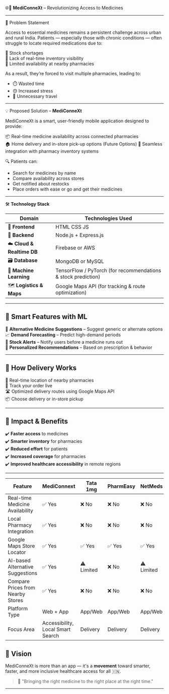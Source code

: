 

🌐💊 **MediConneXt** – Revolutionizing Access to Medicines

---

🧩 Problem Statement

Access to essential medicines remains a persistent challenge across urban and rural India. Patients — especially those with chronic conditions — often struggle to locate required medications due to:

🔄 Stock shortages  
🚫 Lack of real-time inventory visibility  
📍 Limited availability at nearby pharmacies  

As a result, they’re forced to visit multiple pharmacies, leading to:

- ⏱️ Wasted time  
- 😓 Increased stress  
- 🚗 Unnecessary travel  

---

💡 Proposed Solution – **MediConneXt**

MediConneXt is a smart, user-friendly mobile application designed to provide:

📦 Real-time medicine availability across connected pharmacies  
🏠 Home delivery and in-store pick-up options (Future Options) 
🔗 Seamless integration with pharmacy inventory systems  

🔍 Patients can:
- Search for medicines by name  
- Compare availability across stores  
- Get notified about restocks  
- Place orders with ease or go and get their medicines

---

🛠️ **Technology Stack**

| Domain              | Technologies Used |
|---------------------|-------------------|
| 📱 **Frontend**      | HTML CSS JS |React| React Native (cross-platform Android & iOS) |
| 🧠 **Backend**       | Node.js + Express.js |
| ☁️ **Cloud & Realtime DB** | Firebase or AWS |
| 🗃️ **Database**       | MongoDB or MySQL |
| 🤖 **Machine Learning** | TensorFlow / PyTorch (for recommendations & stock prediction) |
| 🗺️ **Logistics & Maps** | Google Maps API (for tracking & route optimization) |

---

## 🤖 **Smart Features with ML**

🔁 **Alternative Medicine Suggestions** – Suggest generic or alternate options  
📈 **Demand Forecasting** – Predict high-demand periods  
🔔 **Stock Alerts** – Notify users before a medicine runs out  
🧬 **Personalized Recommendations** – Based on prescription & behavior

---

## 🚚 **How Delivery Works**

📍 Real-time location of nearby pharmacies  
🛵 Track your order live  
🛣️ Optimized delivery routes using Google Maps API  
📦 Choose delivery or in-store pickup

---

## 🌟 **Impact & Benefits**

✔️ **Faster access** to medicines  
✔️ **Smarter inventory** for pharmacies  
✔️ **Reduced effort** for patients  
✔️ **Increased coverage** for pharmacies  
✔️ **Improved healthcare accessibility** in remote regions  

---
| Feature                              | MediConnext         | Tata 1mg         | PharmEasy        | NetMeds          | Google Maps      |
|--------------------------------------|---------------------|------------------|------------------|------------------|------------------|
| Real-time Medicine Availability      | ✅ Yes              | ❌ No            | ❌ No            | ❌ No            | ❌ No            |
| Local Pharmacy Integration           | ✅ Yes              | ❌ No            | ❌ No            | ❌ No            | ✅ Partial       |
| Google Maps Store Locator            | ✅ Yes              | ✅ Yes           | ✅ Yes           | ✅ Yes           | ✅ Yes           |
| AI-based Alternative Suggestions     | ✅ Yes              | ⚠️ Limited       | ❌ No            | ⚠️ Limited       | ❌ No            |
| Compare Prices from Nearby Stores    | ✅ Yes              | ❌ No            | ❌ No            | ❌ No            | ❌ No            |
| Platform Type                        | Web + App          | App/Web          | App/Web          | App/Web          | Web/App          |
| Focus Area                           | Accessibility, Local Smart Search | Delivery         | Delivery         | Delivery         | Location Listing |


## 🔭 **Vision**

MediConneXt is more than an app — it's a **movement** toward smarter, faster, and more inclusive healthcare access for all 🇮🇳.

> 📲 "Bringing the right medicine to the right place at the right time."

---

